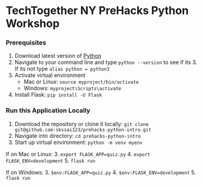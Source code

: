 # TechTogether NY PreHacks Python Workshop

### Prerequisites
1. Download latest version of [Python](https://www.python.org/downloads/release/python-360/)
2. Navigate to your command line and type `python --version` to see if its 3. If its not type `alias python = python3`
3. Activate virtual environment
    - Mac or Linux: `source myproject/bin/activate`
    - Windows: `myproject\Scripts\activate`
4. Install Flask: `pip install -U Flask`

### Run this Application Locally
1. Download the repository or clone it locally: `git clone git@github.com:sbssai123/prehacks-python-intro.git`
2. Navigate into directory: `cd prehacks-python-intro`
3. Start up virtual environment: `python -m venv myenv`

If on Mac or Linux: 
3. `export FLASK_APP=quiz.py`
4. `export FLASK_ENV=development`
5. `flask run`

If on Windows:
3. `$env:FLASK_APP=quiz.py`
4. `$env:FLASK_ENV=development`
5. `flask run`
